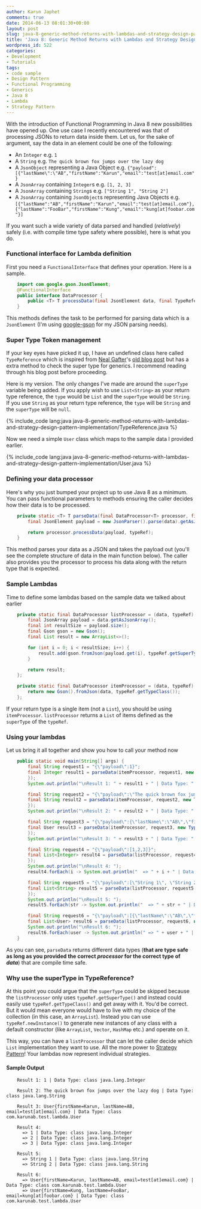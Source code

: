 ```yaml
---
author: Karun Japhet
comments: true
date: 2014-06-13 08:01:30+00:00
layout: post
slug: java-8-generic-method-returns-with-lambdas-and-strategy-design-pattern-implementation
title: 'Java 8: Generic Method Returns with Lambdas and Strategy Design Pattern implementation'
wordpress_id: 522
categories:
- Development
- Tutorials
tags:
- code sample
- Design Pattern
- Functional Programming
- Generics
- Java 8
- Lambda
- Strategy Pattern
---
```


With the introduction of Functional Programming in Java 8 new possibilities have opened up. One use case I recently encountered was that of processing JSONs to return data inside them. Let us, for the sake of argument, say the data in an element could be one of the following:

  * An `Integer` e.g. `1`
  * A `String` e.g. `The quick brown fox jumps over the lazy dog`
  * A `JsonObject` representing a Java Object e.g. `{"payload":[{"lastName\":\"AB","firstName":"Karun","email":"test[at]email.com"}`
  * A `JsonArray` containing `Integer`s e.g. `[1, 2, 3]`
  * A `JsonArray` containing `String`s e.g. `["String 1", "String 2"]`
  * A `JsonArray` containing `JsonObject`s representing Java Objects e.g. `[{"lastName":"AB","firstName":"Karun","email":"test[at]email.com"},{"lastName":"FooBar","firstName":"Kung","email":"kung[at]foobar.com"}]`

If you want such a wide variety of data parsed and handled (_relatively_) safely (i.e. with compile time type safety where possible), here is what you do.

<!-- more -->

### Functional interface for Lambda definition

First you need a `FunctionalInterface` that defines your operation. Here is a sample.

```java
    import com.google.gson.JsonElement;
    @FunctionalInterface
    public interface DataProcessor {
        public <T> T processData(final JsonElement data, final TypeReference<T> typeRef);
    }
```

This methods defines the task to be performed for parsing data which is a `JsonElement` (I'm using [google-gson](https://code.google.com/p/google-gson/) for my JSON parsing needs).


### Super Type Token management

If your key eyes have picked it up, I have an undefined class here called `TypeReference` which is inspired from [Neal Gafter](https://www.blogger.com/profile/08579466817032124881)'s [old blog post](http://gafter.blogspot.in/2006/12/super-type-tokens.html) but has a extra method to check the super type for generics. I recommend reading through his blog post before proceeding.

Here is my version. The only changes I've made are around the `superType` variable being added. If you apply wish to use `List<String>` as your return type reference, the `type` would be `List` and the `superType` would be `String`. If you use `String` as your return type reference, the `type` will be `String` and the `superType` will be `null`.

{% include_code lang:java java-8-generic-method-returns-with-lambdas-and-strategy-design-pattern-implementation/TypeReference.java %}

Now we need a simple `User` class which maps to the sample data I provided earlier.

{% include_code lang:java java-8-generic-method-returns-with-lambdas-and-strategy-design-pattern-implementation/User.java %}

### Defining your data processor

Here's why you just bumped your project up to use Java 8 as a minimum. You can pass functional parameters to methods ensuring the caller decides how their data is to be processed.

```java
    private static <T> T parseData(final DataProcessor<T> processor, final String data, final TypeReference<T> typeRef) {
        final JsonElement payload = new JsonParser().parse(data).getAsJsonObject().get("payload");

        return processor.processData(payload, typeRef);
    }
```

This method parses your data as a JSON and takes the payload out (you'll see the complete structure of data in the main function below). The caller also provides you the processor to process his data along with the return type that is expected.


### Sample Lambdas


Time to define some lambdas based on the sample data we talked about earlier

```java
    private static final DataProcessor listProcessor = (data, typeRef) -> {
        final JsonArray payload = data.getAsJsonArray();
        final int resultSize = payload.size();
        final Gson gson = new Gson();
        final List result = new ArrayList<>();

        for (int i = 0; i < resultSize; i++) {
            result.add(gson.fromJson(payload.get(i), typeRef.getSuperType()));
        }

        return result;
    };

    private static final DataProcessor itemProcessor = (data, typeRef) -> {
        return new Gson().fromJson(data, typeRef.getTypeClass());
    };
```

If your return type is a single item (not a `List`), you should be using `itemProcessor`. `listProcessor` returns a `List` of items defined as the `superType` of the `typeRef`.


### Using your lambdas


Let us bring it all together and show you how to call your method now

```java
    public static void main(String[] args) {
        final String request1 = "{\"payload\":1}";
        final Integer result1 = parseData(itemProcessor, request1, new TypeReference<Integer>() {
        });
        System.out.println("\nResult 1: " + result1 + " | Data Type: " + result1.getClass());

        final String request2 = "{\"payload\":\"The quick brown fox jumps over the lazy dog\"}";
        final String result2 = parseData(itemProcessor, request2, new TypeReference<String>() {
        });
        System.out.println("\nResult 2: " + result2 + " | Data Type: " + result2.getClass());

        final String request3 = "{\"payload\":{\"lastName\":\"AB\",\"firstName\":\"Karun\",\"email\":\"test[at]email.com\"}}";
        final User result3 = parseData(itemProcessor, request3, new TypeReference() {
        });
        System.out.println("\nResult 3: " + result3 + " | Data Type: " + result3.getClass());

        final String request4 = "{\"payload\":[1,2,3]}";
        final List<Integer> result4 = parseData(listProcessor, request4, new TypeReference<List<Integer>>() {
        });
        System.out.println("\nResult 4: ");
        result4.forEach(i -> System.out.println("  => " + i + " | Data Type: " + i.getClass()));

        final String request5 = "{\"payload\":[\"String 1\", \"String 2\"]}";
        final List<String> result5 = parseData(listProcessor, request5, new TypeReference<List<String>>() {
        });
        System.out.println("\nResult 5: ");
        result5.forEach(str -> System.out.println("  => " + str + " | Data Type: " + str.getClass()));

        final String request6 = "{\"payload\":[{\"lastName\":\"AB\",\"firstName\":\"Karun\",\"email\":\"test[at]email.com\"},{\"lastName\":\"FooBar\",\"firstName\":\"Kung\",\"email\":\"kung[at]foobar.com\"}]}";
        final List<User> result6 = parseData(listProcessor, request6, new TypeReference<List<User>>() { });
        System.out.println("\nResult 6: ");
        result6.forEach(user -> System.out.println(" => " + user + " | Data Type: " + user.getClass()));
    }
```

As you can see, `parseData` returns different data types (**that are type safe as long as you provided the correct _processor_ for the correct type of _data_**) that are compile time safe.


### Why use the superType in TypeReference?


At this point you could argue that the `superType` could be skipped because the `listProcessor` only uses `typeRef.getSuperType()` and instead could easily use `typeRef.getTypeClass()` and get away with it. You'd be correct. But it would mean everyone would have to live with my choice of the collection (in this case, an `ArrayList`). Instead you can use `typeRef.newInstance()` to generate new instances of any class with a default constructor (like `ArrayList`, `Vector`, `HashMap` etc.) and operate on it.

This way, you can have a `listProcessor` that can let the caller decide which `List` implementation they want to use. All the more power to [Strategy Pattern](http://en.wikipedia.org/wiki/Strategy_pattern)! Your lambdas now represent individual strategies.


#### Sample Output

```
    Result 1: 1 | Data Type: class java.lang.Integer

    Result 2: The quick brown fox jumps over the lazy dog | Data Type: class java.lang.String

    Result 3: User{firstName=Karun, lastName=AB, email=test[at]email.com} | Data Type: class com.karunab.test.lambda.User

    Result 4:
      => 1 | Data Type: class java.lang.Integer
      => 2 | Data Type: class java.lang.Integer
      => 3 | Data Type: class java.lang.Integer

    Result 5:
      => String 1 | Data Type: class java.lang.String
      => String 2 | Data Type: class java.lang.String

    Result 6:
      => User{firstName=Karun, lastName=AB, email=test[at]email.com} | Data Type: class com.karunab.test.lambda.User
      => User{firstName=Kung, lastName=FooBar, email=kung[at]foobar.com} | Data Type: class com.karunab.test.lambda.User
```

